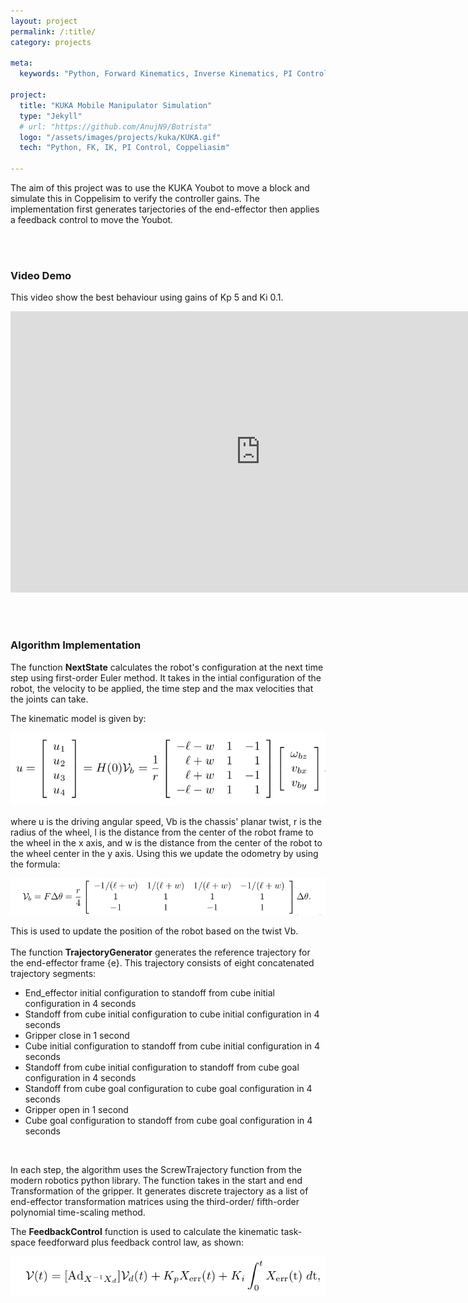 ```yaml
---
layout: project
permalink: /:title/
category: projects

meta:
  keywords: "Python, Forward Kinematics, Inverse Kinematics, PI Control, Coppeliasim"

project:
  title: "KUKA Mobile Manipulator Simulation"
  type: "Jekyll"
  # url: "https://github.com/AnujN9/Botrista"
  logo: "/assets/images/projects/kuka/KUKA.gif"
  tech: "Python, FK, IK, PI Control, Coppeliasim"

---
```


The aim of this project was to use the KUKA Youbot to move a block and simulate this in Coppelisim to verify the controller gains. The implementation first generates tarjectories of the end-effector then applies a feedback control to move the Youbot.

<br/><br/>

### Video Demo

This video show the best behaviour using gains of Kp 5 and Ki 0.1. 

<iframe width="800" height="450" src="https://www.youtube.com/embed/GxybyC1YA5Q" title="KUKA mobile manipulator" frameborder="0" allow="accelerometer; autoplay; clipboard-write; encrypted-media; gyroscope; picture-in-picture; web-share" allowfullscreen></iframe>

<br/><br/>

### Algorithm Implementation

The function **NextState** calculates the robot's configuration at the next time step using first-order Euler method. It takes in the intial configuration of the robot, the velocity to be applied, the time step and the max velocities that the joints can take. 

The kinematic model is given by:

![Kinematics](/assets/images/projects/kuka/kinematic_model.png)

where u is the driving angular speed, Vb is the chassis' planar twist, r is the radius of the wheel, l is the distance from the center of the robot frame to the wheel in the x axis, and w is the distance from the center of the robot to the wheel center in the y axis. Using this we update the odometry by using the formula:

![Odometry](/assets/images/projects/kuka/odometry.png)

This is used to update the position of the robot based on the twist Vb.
<br/><br/>
The function **TrajectoryGenerator** generates the reference trajectory for the end-effector frame {e}. This trajectory consists of eight concatenated trajectory segments:

- End_effector initial configuration to standoff from cube initial configuration in 4 seconds
- Standoff from cube initial configuration to cube initial configuration in 4 seconds
- Gripper close in 1 second
- Cube initial configuration to standoff from cube initial configuration in 4 seconds
- Standoff from cube initial configuration to standoff from cube goal configuration in 4 seconds
- Standoff from cube goal configuration to cube goal configuration in 4 seconds
- Gripper open in 1 second
- Cube goal configuration to standoff from cube goal configuration in 4 seconds

<br/>

In each step, the algorithm uses the ScrewTrajectory function from the modern robotics python library. The function takes in the start and end Transformation of the gripper. It generates discrete trajectory as a list of end-effector transformation matrices using the third-order/ fifth-order polynomial time-scaling method.

The **FeedbackControl** function is used to calculate the kinematic task-space feedforward plus feedback control law, as shown:

![Feedback](/assets/images/projects/kuka/feedforward.png)

<br/><br/>
